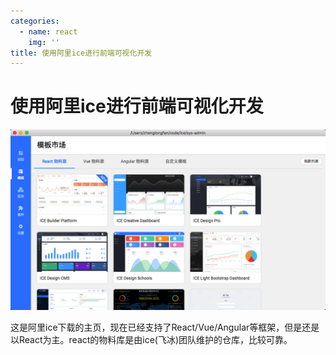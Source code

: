 ```yaml
---
categories:
  - name: react
    img: ''
title: 使用阿里ice进行前端可视化开发
---
```


# 使用阿里ice进行前端可视化开发

![](/assets/ali-ice/1.png)

这是阿里ice下载的主页，现在已经支持了React/Vue/Angular等框架，但是还是以React为主。react的物料库是由ice(飞冰)团队维护的仓库，比较可靠。


